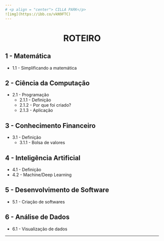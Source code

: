 ```yaml
---
# <p align = "center"> CILLA PARK</p>
![img](https://ibb.co/vkN9FTC)
---
```


# <p align = "center">ROTEIRO</p>

## **1 - Matemática**
  * 1.1 - Simplificando a matemática

## **2 - Ciência da Computação**
  * 2.1 - Programação
    * 2.1.1 - Definição 
    * 2.1.2 - Por que foi criado?
    * 2.1.3 - Aplicação

## **3 - Conhecimento Financeiro**
  * 3.1 - Definição
    * 3.1.1 - Bolsa de valores

## **4 - Inteligência Artificial**
  * 4.1 - Definição
  * 4.2 - Machine/Deep Learning

## **5 - Desenvolvimento de Software**
  * 5.1 - Criação de softwares

## **6 - Análise de Dados**
  * 6.1 - Visualização de dados

---